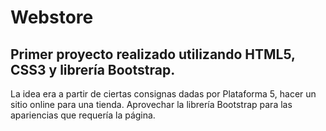 # Webstore
## Primer proyecto realizado utilizando HTML5, CSS3 y librería Bootstrap. 

La idea era a partir de ciertas consignas dadas por Plataforma 5, hacer un sitio online para una tienda.
Aprovechar la librería Bootstrap para las apariencias que requería la página.

